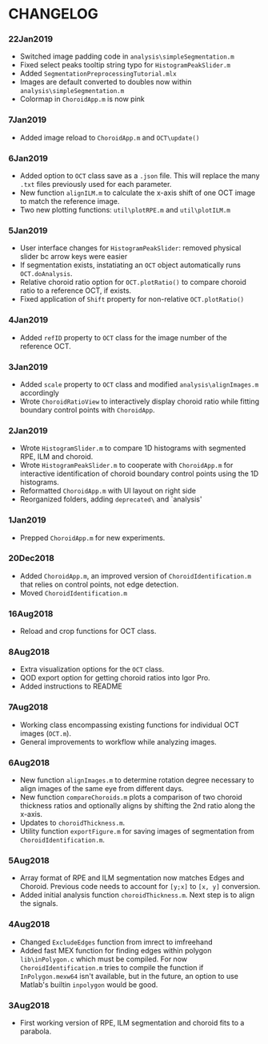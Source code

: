 # CHANGELOG

### 22Jan2019
- Switched image padding code in `analysis\simpleSegmentation.m`
- Fixed select peaks tooltip string typo for `HistogramPeakSlider.m`
- Added `SegmentationPreprocessingTutorial.mlx`
- Images are default converted to doubles now within `analysis\simpleSegmentation.m`
- Colormap in `ChoroidApp.m` is now pink

### 7Jan2019
- Added image reload to `ChoroidApp.m` and `OCT\update()`

### 6Jan2019
- Added option to `OCT` class save as a `.json` file. This will replace the many `.txt` files previously used for each parameter.
- New function `alignILM.m` to calculate the x-axis shift of one OCT image to match the reference image.
- Two new plotting functions: `util\plotRPE.m` and `util\plotILM.m`

### 5Jan2019
- User interface changes for `HistogramPeakSlider`: removed physical slider bc arrow keys were easier
- If segmentation exists, instatiating an `OCT` object automatically runs `OCT.doAnalysis`.
- Relative choroid ratio option for `OCT.plotRatio()` to compare choroid ratio to a reference OCT, if exists.
- Fixed application of `Shift` property for non-relative `OCT.plotRatio()`

### 4Jan2019
- Added `refID` property to `OCT` class for the image number of the reference OCT.

### 3Jan2019
- Added `scale` property to `OCT` class and modified `analysis\alignImages.m` accordingly
- Wrote `ChoroidRatioView` to interactively display choroid ratio while fitting boundary control points with `ChoroidApp`.

### 2Jan2019
- Wrote `HistogramSlider.m` to compare 1D histograms with segmented RPE, ILM and choroid.
- Wrote `HistogramPeakSlider.m` to cooperate with `ChoroidApp.m` for interactive identification of choroid boundary control points using the 1D histograms.
- Reformatted `ChoroidApp.m` with UI layout on right side
- Reorganized folders, adding `deprecated\` and `analysis\'

### 1Jan2019
- Prepped `ChoroidApp.m` for new experiments.

### 20Dec2018
- Added `ChoroidApp.m`, an improved version of `ChoroidIdentification.m` that relies on control points, not edge detection.
- Moved `ChoroidIdentification.m`

### 16Aug2018
- Reload and crop functions for OCT class.

### 8Aug2018
- Extra visualization options for the `OCT` class.
- QOD export option for getting choroid ratios into Igor Pro.
- Added instructions to README

### 7Aug2018
- Working class encompassing existing functions for individual OCT images (`OCT.m`).
- General improvements to workflow while analyzing images.

### 6Aug2018
- New function `alignImages.m` to determine rotation degree necessary to align images of the same eye from different days. 
- New function `compareChoroids.m` plots a comparison of two choroid thickness ratios and optionally aligns by shifting the 2nd ratio along the x-axis.
- Updates to `choroidThickness.m`.
- Utility function `exportFigure.m` for saving images of segmentation from `ChoroidIdentification.m`.

### 5Aug2018
- Array format of RPE and ILM segmentation now matches Edges and Choroid. Previous code needs to account for `[y;x]` to `[x, y]` conversion.
- Added initial analysis function `choroidThickness.m`. Next step is to align the signals.

### 4Aug2018
- Changed `ExcludeEdges` function from imrect to imfreehand
- Added fast MEX function for finding edges within polygon `lib\inPolygon.c` which must be compiled. For now `ChoroidIdentification.m` tries to compile the function if `InPolygon.mexw64` isn't available, but in the future, an option to use Matlab's builtin `inpolygon` would be good.

### 3Aug2018
- First working version of RPE, ILM segmentation and choroid fits to a parabola.